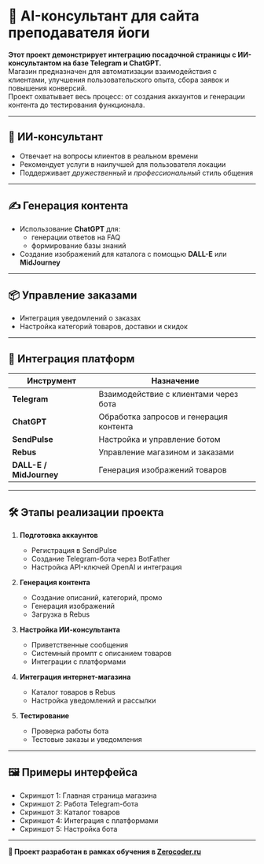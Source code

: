 
# 🛒 AI-консультант для сайта преподавателя йоги

**Этот проект демонстрирует интеграцию посадочной страницы с ИИ-консультантом на базе Telegram и ChatGPT.**  
Магазин предназначен для автоматизации взаимодействия с клиентами, улучшения пользовательского опыта, сбора заявок и повышения конверсий.  
Проект охватывает весь процесс: от создания аккаунтов и генерации контента до тестирования функционала.

---

## 🤖 ИИ-консультант

- Отвечает на вопросы клиентов в реальном времени  
- Рекомендует услуги в наилучшей для пользователя локации   
- Поддерживает *дружественный* и *профессиональный* стиль общения  

---

## ✍️ Генерация контента

- Использование **ChatGPT** для:  
  - генерации ответов на FAQ 
  - формирование базы знаний
- Создание изображений для каталога с помощью **DALL-E** или **MidJourney**

---

## 📦 Управление заказами

- Интеграция уведомлений о заказах  
- Настройка категорий товаров, доставки и скидок  

---

## 🔗 Интеграция платформ

| Инструмент        | Назначение                                          |
|-------------------|------------------------------------------------------|
| **Telegram**      | Взаимодействие с клиентами через бота               |
| **ChatGPT**       | Обработка запросов и генерация контента             |
| **SendPulse**     | Настройка и управление ботом                         |
| **Rebus**         | Управление магазином и заказами                     |
| **DALL-E / MidJourney** | Генерация изображений товаров                 |

---

## 🛠️ Этапы реализации проекта

1. **Подготовка аккаунтов**  
   - Регистрация в SendPulse  
   - Создание Telegram-бота через BotFather  
   - Настройка API-ключей OpenAI и интеграция

2. **Генерация контента**  
   - Создание описаний, категорий, промо  
   - Генерация изображений  
   - Загрузка в Rebus

3. **Настройка ИИ-консультанта**  
   - Приветственные сообщения  
   - Системный промпт с описанием товаров  
   - Интеграции с платформами

4. **Интеграция интернет-магазина**  
   - Каталог товаров в Rebus  
   - Настройка уведомлений и рассылки

5. **Тестирование**  
   - Проверка работы бота  
   - Тестовые заказы и уведомления  

---

## 🖼 Примеры интерфейса

- Скриншот 1: Главная страница магазина  
- Скриншот 2: Работа Telegram-бота  
- Скриншот 3: Каталог товаров  
- Скриншот 4: Интеграция с платформами  
- Скриншот 5: Настройка бота

---

**🚀 Проект разработан в рамках обучения в [Zerocoder.ru](https://zerocoder.ru/prompt-engineer-with-ai-course)**  
